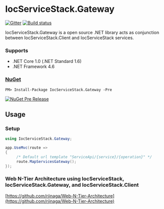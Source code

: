 # IocServiceStack.Gateway

[![Gitter](https://badges.gitter.im/IocServiceStack/Lobby.svg)](https://gitter.im/IocServiceStack/Lobby?utm_source=badge&utm_medium=badge&utm_campaign=pr-badge&utm_content=body_badge)  [![Build status](https://ci.appveyor.com/api/projects/status/j66x0ogt0m0vy55v/branch/master?svg=true)](https://ci.appveyor.com/project/rjinaga/iocservicestack-gateway/branch/master)

IocServiceStack.Gateway is a open source .NET library acts as conjunction between IocServiceStack.Client and IocServiceStack services.


### Supports
- .NET Core 1.0 (.NET Standard 1.6)
- .NET Framework 4.6


### [NuGet](https://www.nuget.org/packages/IocServiceStack.Gateway/)
```
PM> Install-Package IocServiceStack.Gateway -Pre
```
[![NuGet Pre Release](https://img.shields.io/badge/nuget-Pre%20Release-yellow.svg)](https://www.nuget.org/packages/IocServiceStack.Gateway/)


## Usage

### Setup

```c#
using IocServiceStack.Gateway;

app.UseMvc(route =>
{
     /* Default url template "ServiceApi/{service}/{operation}" */	
     route.MapServicesGateway();
});

```

### Web N-Tier Architecture using IocServiceStack, IocServiceStack.Gateway, and IocServiceStack.Client 

[https://github.com/rjinaga/Web-N-Tier-Architecture](https://github.com/rjinaga/Web-N-Tier-Architecture)





